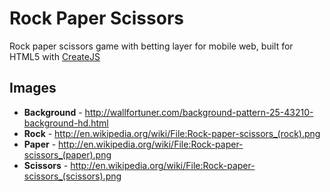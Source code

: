 # Rock Paper Scissors

Rock paper scissors game with betting layer for mobile web, built for HTML5 with [CreateJS](http://www.createjs.com/#!/CreateJS)

## Images

 - **Background** - http://wallfortuner.com/background-pattern-25-43210-background-hd.html
 - **Rock** - http://en.wikipedia.org/wiki/File:Rock-paper-scissors_(rock).png
 - **Paper** - http://en.wikipedia.org/wiki/File:Rock-paper-scissors_(paper).png
 - **Scissors** - http://en.wikipedia.org/wiki/File:Rock-paper-scissors_(scissors).png